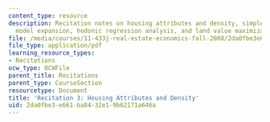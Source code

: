 ```yaml
---
content_type: resource
description: Recitation notes on housing attributes and density, simple Richardian
  model expansion, hedonic regression analysis, and land value maximization.
file: /media/courses/11-433j-real-estate-economics-fall-2008/2da0fbe3e661ba8432e19b62171a646a_rec3_2008.pdf
file_type: application/pdf
learning_resource_types:
- Recitations
ocw_type: OCWFile
parent_title: Recitations
parent_type: CourseSection
resourcetype: Document
title: 'Recitation 3: Housing Attributes and Density'
uid: 2da0fbe3-e661-ba84-32e1-9b62171a646a
---
```


